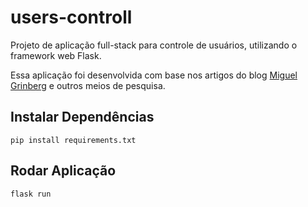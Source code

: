 # users-controll
Projeto de aplicação full-stack para controle de usuários, utilizando o framework web Flask.

Essa aplicação foi desenvolvida com base nos artigos do blog [Miguel Grinberg](https://blog.miguelgrinberg.com/) e outros meios de pesquisa.

## Instalar Dependências
```pip install requirements.txt```

## Rodar Aplicação
```flask run```

